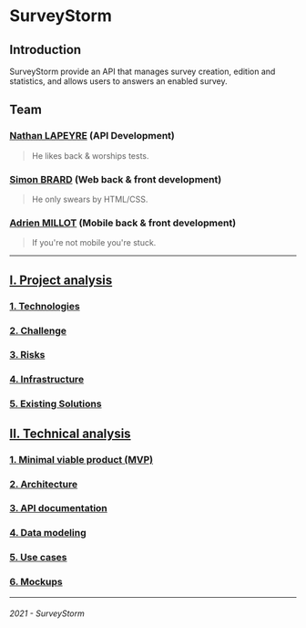 # SurveyStorm

## Introduction

SurveyStorm provide an API that manages survey creation, edition and statistics, and allows users to answers an enabled survey.

## Team

### [Nathan LAPEYRE](https://github.com/Sarolus) (API Development)

> He likes back & worships tests.

### [Simon BRARD](https://github.com/SimonBr017) (Web back & front development)

> He only swears by HTML/CSS.

### [Adrien MILLOT](https://github.com/adrienmillot) (Mobile back & front development)

> If you're not mobile you're stuck.

---

## [I. Project analysis](docs/analysis/project/README.md)

### [1. Technologies](docs/analysis/project/technologies.md)

### [2. Challenge](docs/analysis/project/challenge.md)

### [3. Risks](docs/analysis/project/risks.md)

### [4. Infrastructure](docs/analysis/project/infrastructure.md)

### [5. Existing Solutions](docs/analysis/project/existing_solutions.md)

## [II. Technical analysis](docs/analysis/technical/README.md)

### [1. Minimal viable product (MVP)](docs/analysis/technical/mvp.md)

### [2. Architecture](docs/analysis/technical/architecture.md)

### [3. API documentation](docs/analysis/technical/api.md)

### [4. Data modeling](docs/analysis/technical/data_modeling.md)

### [5. Use cases](docs/analysis/technical/use_cases/README.md)

### [6. Mockups](docs/analysis/technical/mockups.md)

---
###### 2021 - SurveyStorm
